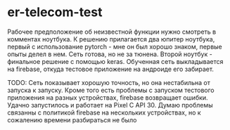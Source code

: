 # er-telecom-test

Рабочее предположение об неизвестной функции нужно смотреть в комментах ноутбука.
К решению прилагается два юпитер ноутбука, первый с использование pytorch - мне он был хорошо знаком, первые опыты делел в нем. Сеть готова, но не за тюнена. Второй ноутбук - финальное решение с помощью keras.
Обученная сеть выкладывается на firebase, откуда тестовое приложение на андроиде его забирает.

TODO: Сеть показывает хорошую точность, но она нестабильна от запуска к запуску.
Кроме того есть проблемы с запуском тестового приложения на разных устройствах, firebase возвращает ошибки. Удачно запустилось и работает на Pixel C API 30. Думаю проблемы связанны с политикой firebase на нескольких устройствах, но к сожалению времени разбираться не было
